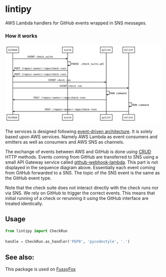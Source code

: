 # lintipy

AWS Lambda handlers for GitHub events wrapped in SNS messages.

### How it works

![workflow](workflow.svg)

The services is designed following [event-driven architecture][EDA].
It is solely based upon AWS services. Namely AWS Lambda as event consumers and emitters as well as consumers and AWS SNS as channels.

The exchange of events between AWS and GitHub is done using [CRUD][CRUD] HTTP methods. Events coming from GitHub are transferred to SNS using a small API Gateway service called [github-webhook-lambda](https://github.com/LambdaLint/github-webhook-lambda). This part is not displayed in the sequence diagram above. Essentially each event coming from GitHub forwarded to a SNS. The topic of the SNS event is the same as the GitHub event type.

Note that the check suite does not interact directly with the check runs nor via SNS. We rely on GitHub to trigger the correct events. This means that initial running of a check or rerunning it using the GitHub interface are treated identically.

[EDA]: https://en.wikipedia.org/wiki/Event-driven_architecture
[CRUD]: https://en.wikipedia.org/wiki/Create,_read,_update_and_delete

## Usage

```python
from lintipy import CheckRun

handle = CheckRun.as_handler('PEP8', 'pycodestyle', '.')
```

## See also:

This package is used on [FussyFox](https://fussyfox.github.io)
